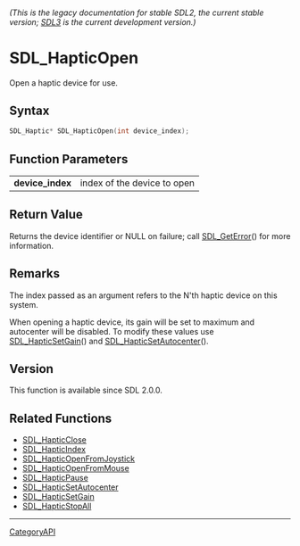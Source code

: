 ###### (This is the legacy documentation for stable SDL2, the current stable version; [SDL3](https://wiki.libsdl.org/SDL3/) is the current development version.)
# SDL_HapticOpen

Open a haptic device for use.

## Syntax

```c
SDL_Haptic* SDL_HapticOpen(int device_index);

```

## Function Parameters

|                      |                             |
| -------------------- | --------------------------- |
| **device_index**     | index of the device to open |

## Return Value

Returns the device identifier or NULL on failure; call
[SDL_GetError](SDL_GetError.md)() for more information.

## Remarks

The index passed as an argument refers to the N'th haptic device on this
system.

When opening a haptic device, its gain will be set to maximum and
autocenter will be disabled. To modify these values use
[SDL_HapticSetGain](SDL_HapticSetGain.md)() and
[SDL_HapticSetAutocenter](SDL_HapticSetAutocenter.md)().

## Version

This function is available since SDL 2.0.0.

## Related Functions

* [SDL_HapticClose](SDL_HapticClose.md)
* [SDL_HapticIndex](SDL_HapticIndex.md)
* [SDL_HapticOpenFromJoystick](SDL_HapticOpenFromJoystick.md)
* [SDL_HapticOpenFromMouse](SDL_HapticOpenFromMouse.md)
* [SDL_HapticPause](SDL_HapticPause.md)
* [SDL_HapticSetAutocenter](SDL_HapticSetAutocenter.md)
* [SDL_HapticSetGain](SDL_HapticSetGain.md)
* [SDL_HapticStopAll](SDL_HapticStopAll.md)

----
[CategoryAPI](CategoryAPI.md)

